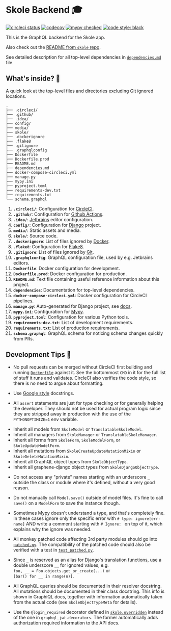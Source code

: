 # Skole Backend 🎓

[![circleci status](https://circleci.com/gh/ruohola/skole-backend.svg?style=shield&circle-token=7a11678cc5b06b270fa5460f456fd0da8368dae2)](https://circleci.com/gh/ruohola/skole-backend)
[![codecov](https://codecov.io/gh/ruohola/skole-backend/branch/develop/graph/badge.svg?token=EHHHpM9EJO)](https://codecov.io/gh/ruohola/skole-backend)
[![mypy checked](http://www.mypy-lang.org/static/mypy_badge.svg)](http://mypy-lang.org/)
[![code style: black](https://img.shields.io/badge/code%20style-black-000000.svg)](https://github.com/psf/black)

This is the GraphQL backend for the Skole app.

Also check out the [README from `skole` repo](https://github.com/ruohola/skole/blob/develop/README.md).

See detailed description for all top-level dependencies in [`dependencies.md`](dependencies.md) file.

## What's inside? 🧐

A quick look at the top-level files and directories excluding Git ignored locations.

```
.
├── .circleci/
├── .github/
├── .idea/
├── config/
├── media/
├── skole/
├── .dockerignore
├── .flake8
├── .gitignore
├── .graphqlconfig
├── Dockerfile
├── Dockerfile.prod
├── README.md
├── dependencies.md
├── docker-compose-circleci.yml
├── manage.py
├── mypy.ini
├── pyproject.toml
├── requirements-dev.txt
├── requirements.txt
└── schema.graphql
```

1.  **`.circleci/`**: Configuration for [CircleCI](https://circleci.com/).
2.  **`.github/`**: Configuration for [Github Actions](https://github.com/features/actions).
3.  **`.idea/`**: [Jetbrains](https://www.jetbrains.com/) editor configuration.
4.  **`config/`**: Configuration for [Django](https://www.djangoproject.com/) project.
5.  **`media/`**: Static assets and media.
6.  **`skole/`**: Source code.
7.  **`.dockerignore`**: List of files ignored by [Docker](https://www.docker.com/).
8.  **`.flake8`**: Configuration for [Flake8](https://flake8.pycqa.org/en/latest/).
9. **`.gitignore`**: List of files ignored by [Git](https://git-scm.com/).
10. **`.graphqlconfig`**: GraphQL configuration file, used by e.g. Jetbrains editors.
11. **`Dockerfile`**: Docker configuration for development.
12. **`Dockerfile.prod`**: Docker configuration for production.
13. **`README.md`**: Text file containing useful reference information about this project.
14. **`dependencies`**: Documentation for top-level dependencies.
15. **`docker-compose-circleci.yml`**: Docker configuration for CircleCI pipelines.
16. **`manage.py`**: Auto-generated for Django project, see [docs](https://docs.djangoproject.com/en/3.1/ref/django-admin/).
17. **`mypy.ini`**: Configuration for [Mypy](http://mypy-lang.org/).
18. **`pyproject.toml`**: Configuration for various Python tools.
19. **`requirements-dev.txt`**: List of development requirements.
20. **`requirements.txt`**: List of production requirements.
21. **`schema.graphql`**: GraphQL schema for noticing schema changes quickly from PRs.

## Development Tips 🚀

- No pull requests can be merged without CircleCI first building and running [`Dockerfile`](Dockerfile) against it.
  See the bottommost `CMD` in it for the full list of stuff it runs and validates.
  CircleCI also verifies the code style, so there is no need to argue about formatting.

- Use [Google style](https://sphinxcontrib-napoleon.readthedocs.io/en/latest/example_google.html) docstrings.

- All `assert` statements are just for type checking or for generally helping the developer.
  They should not be used for actual program logic since they are stripped away in production
  with the use of the `PYTHONOPTIMIZE=1` env variable.

<!-- -->

- Inherit all models from `SkoleModel` or `TranslatableSkoleModel`.
- Inherit all managers from `SkoleManager` or `TranslatableSkoleManager`.
- Inherit all forms from `SkoleForm`, `SkoleModelForm`, or `SkoleUpdateModelForm`.
- Inherit all mutations from `SkoleCreateUpdateMutationMixin` or `SkoleDeleteMutationMixin`.
- Inherit all GraphQL object types from `SkoleObjectType`.
- Inherit all graphene-django object types from `SkoleDjangoObjectType`.

<!-- -->

- Do not access any "private" names starting with an underscore `_`
  outside the class or module where it's defined, without a very good reason.

- Do not manually call `Model.save()` outside of model files.
  It's fine to call `save()` on a `ModelForm` to save the instance though.

- Sometimes Mypy doesn't understand a type, and that's completely fine. In these cases ignore
  only the specific error with `# type: ignore[err-name]` AND write a comment starting
  with `# Ignore: ` on top of it, which explains why the ignore was needed.

- All monkey patched code affecting 3rd party modules should go into [`patched.py`](skole/patched.py).
  The compatibility of the patched code should also be verified with a test in [`test_patched.py`](skole/tests/test_patched.py).

- Since `_` is reserved as an alias for Django's translation functions, use a double underscore `__`
  for ignored values, e.g. `foo, __ = Foo.objects.get_or_create(...)` or `[bar() for __ in range(n)]`.

- All GraphQL queries should be documented in their resolver docstring. All mutations should be documented in their class docstring.
  This info is shown in GraphiQL docs, together with information automatically taken from the actual code (see `SkoleObjectTypeMeta` for details).

- Use the `@login_required` decorator defined in [`skole.overridden`](skole/overridden.py) instead of the
  one in `graphql_jwt.decorators`. The former automatically adds authorization required information to the API docs.
